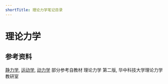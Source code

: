 ```yaml
---
shortTitle: 理论力学笔记目录
---
```


# 理论力学
## 参考资料
[静力学](./ch1.md), [运动学](./ch2.md), [动力学](./ch3.md) 部分参考自教材 理论力学 第二版, 华中科技大学理论力学教研室
